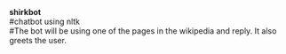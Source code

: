 <head><strong>shirkbot</strong></head><br>
#chatbot using nltk<br>
#The bot will be using one of the pages in the wikipedia and reply. It also greets the user.
